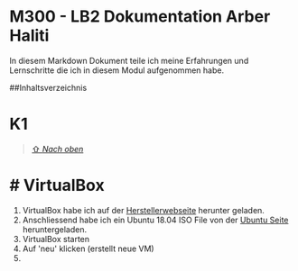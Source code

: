 M300 - LB2 Dokumentation Arber Haliti 
===
In diesem Markdown Dokument teile ich meine Erfahrungen und Lernschritte die ich in diesem Modul aufgenommen habe.

##Inhaltsverzeichnis










K1
======

> [⇧ *Nach oben*](#inhaltsverzeichnis)

# # VirtualBox

1. VirtualBox habe ich auf der [Herstellerwebseite](https://www.virtualbox.org/wiki/Downloads) herunter geladen.
2. Anschliessend habe ich ein Ubuntu 18.04 ISO File von der [Ubuntu Seite](https://ubuntu.com/download) heruntergeladen.
3. VirtualBox starten
4. Auf 'neu' klicken (erstellt neue VM)
5. 
